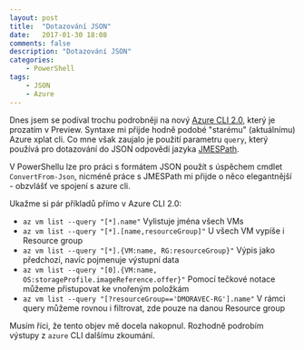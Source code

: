 ```yaml
---
layout: post
title:  "Dotazování JSON"
date:   2017-01-30 18:08
comments: false
description: "Dotazování JSON"
categories: 
    - PowerShell
tags: 
    - JSON
    - Azure
---
```


Dnes jsem se podíval trochu podrobněji na nový [Azure CLI 2.0](https://docs.microsoft.com/en-us/cli/azure/overview), který
je prozatím v Preview.  Syntaxe mi přijde hodně podobé "starému" (aktuálnímu) Azure xplat cli. Co mne však zaujalo je použití parametru
`query`, který používá pro dotazování do JSON odpovědí jazyka [JMESPath](http://jmespath.org/).

V PowerShellu lze pro práci s formátem JSON použít s úspěchem cmdlet `ConvertFrom-Json`, nicméně práce s JMESPath mi přijde o něco
elegantnější - obzvlášť ve spojení s azure cli.

Ukažme si pár příkladů přímo v Azure CLI 2.0:

* `az vm list --query "[*].name"` Vylistuje jména všech VMs
* `az vm list --query "[*].[name,resourceGroup]"` U všech VM vypíše i Resource group
* `az vm list --query "[*].{VM:name, RG:resourceGroup}"` Výpis jako předchozí, navíc pojmenuje výstupní data
* `az vm list --query "[0].{VM:name, OS:storageProfile.imageReference.offer}"` Pomocí tečkové notace můžeme přistupovat ke vnořeným položkám
* `az vm list --query "[?resourceGroup=='DMORAVEC-RG'].name"` V rámci query můžeme rovnou i filtrovat, zde pouze na danou Resource group

Musím říci, že tento objev mě docela nakopnul. Rozhodně podrobím výstupy z `azure` CLI dalšímu zkoumání.



